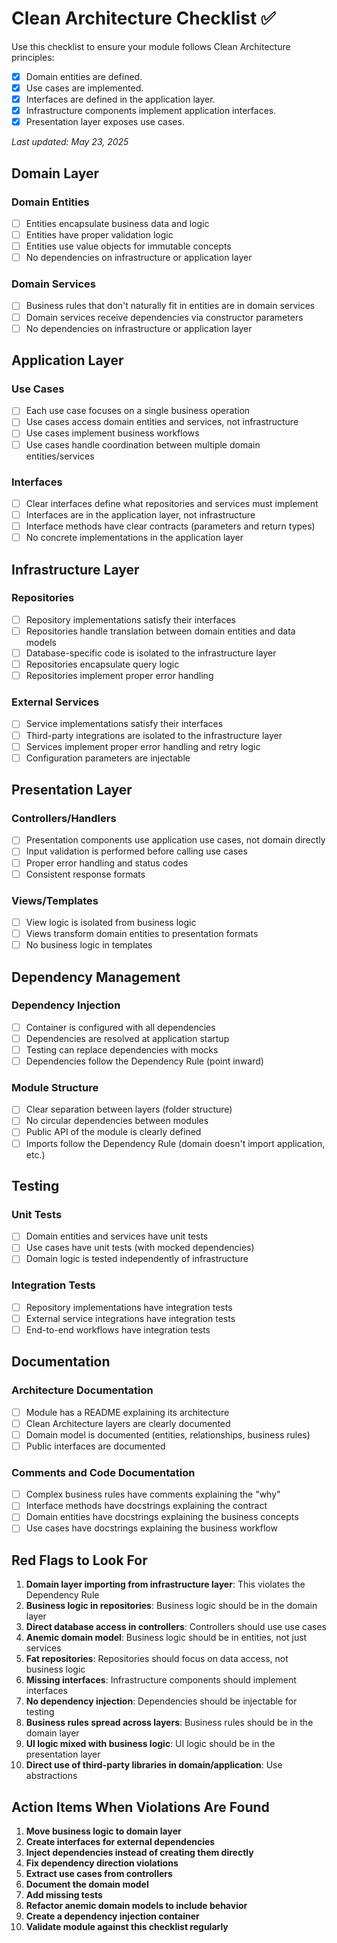 # Clean Architecture Checklist ✅

Use this checklist to ensure your module follows Clean Architecture principles:

- [x] Domain entities are defined.
- [x] Use cases are implemented.
- [x] Interfaces are defined in the application layer.
- [x] Infrastructure components implement application interfaces.
- [x] Presentation layer exposes use cases.

_Last updated: May 23, 2025_

## Domain Layer

### Domain Entities
- [ ] Entities encapsulate business data and logic
- [ ] Entities have proper validation logic
- [ ] Entities use value objects for immutable concepts
- [ ] No dependencies on infrastructure or application layer

### Domain Services
- [ ] Business rules that don't naturally fit in entities are in domain services
- [ ] Domain services receive dependencies via constructor parameters
- [ ] No dependencies on infrastructure or application layer

## Application Layer

### Use Cases
- [ ] Each use case focuses on a single business operation
- [ ] Use cases access domain entities and services, not infrastructure
- [ ] Use cases implement business workflows
- [ ] Use cases handle coordination between multiple domain entities/services

### Interfaces
- [ ] Clear interfaces define what repositories and services must implement
- [ ] Interfaces are in the application layer, not infrastructure
- [ ] Interface methods have clear contracts (parameters and return types)
- [ ] No concrete implementations in the application layer

## Infrastructure Layer

### Repositories
- [ ] Repository implementations satisfy their interfaces
- [ ] Repositories handle translation between domain entities and data models
- [ ] Database-specific code is isolated to the infrastructure layer
- [ ] Repositories encapsulate query logic
- [ ] Repositories implement proper error handling

### External Services
- [ ] Service implementations satisfy their interfaces
- [ ] Third-party integrations are isolated to the infrastructure layer
- [ ] Services implement proper error handling and retry logic
- [ ] Configuration parameters are injectable

## Presentation Layer

### Controllers/Handlers
- [ ] Presentation components use application use cases, not domain directly
- [ ] Input validation is performed before calling use cases
- [ ] Proper error handling and status codes
- [ ] Consistent response formats

### Views/Templates
- [ ] View logic is isolated from business logic
- [ ] Views transform domain entities to presentation formats
- [ ] No business logic in templates

## Dependency Management

### Dependency Injection
- [ ] Container is configured with all dependencies
- [ ] Dependencies are resolved at application startup
- [ ] Testing can replace dependencies with mocks
- [ ] Dependencies follow the Dependency Rule (point inward)

### Module Structure
- [ ] Clear separation between layers (folder structure)
- [ ] No circular dependencies between modules
- [ ] Public API of the module is clearly defined
- [ ] Imports follow the Dependency Rule (domain doesn't import application, etc.)

## Testing

### Unit Tests
- [ ] Domain entities and services have unit tests
- [ ] Use cases have unit tests (with mocked dependencies)
- [ ] Domain logic is tested independently of infrastructure

### Integration Tests
- [ ] Repository implementations have integration tests
- [ ] External service integrations have integration tests
- [ ] End-to-end workflows have integration tests

## Documentation

### Architecture Documentation
- [ ] Module has a README explaining its architecture
- [ ] Clean Architecture layers are clearly documented
- [ ] Domain model is documented (entities, relationships, business rules)
- [ ] Public interfaces are documented

### Comments and Code Documentation
- [ ] Complex business rules have comments explaining the "why"
- [ ] Interface methods have docstrings explaining the contract
- [ ] Domain entities have docstrings explaining the business concepts
- [ ] Use cases have docstrings explaining the business workflow

## Red Flags to Look For

1. **Domain layer importing from infrastructure layer**: This violates the Dependency Rule
2. **Business logic in repositories**: Business logic should be in the domain layer
3. **Direct database access in controllers**: Controllers should use use cases
4. **Anemic domain model**: Business logic should be in entities, not just services
5. **Fat repositories**: Repositories should focus on data access, not business logic
6. **Missing interfaces**: Infrastructure components should implement interfaces
7. **No dependency injection**: Dependencies should be injectable for testing
8. **Business rules spread across layers**: Business rules should be in the domain layer
9. **UI logic mixed with business logic**: UI logic should be in the presentation layer
10. **Direct use of third-party libraries in domain/application**: Use abstractions

## Action Items When Violations Are Found

1. **Move business logic to domain layer**
2. **Create interfaces for external dependencies**
3. **Inject dependencies instead of creating them directly**
4. **Fix dependency direction violations**
5. **Extract use cases from controllers**
6. **Document the domain model**
7. **Add missing tests**
8. **Refactor anemic domain models to include behavior**
9. **Create a dependency injection container**
10. **Validate module against this checklist regularly**
